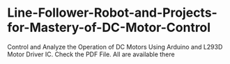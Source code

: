# Line-Follower-Robot-and-Projects-for-Mastery-of-DC-Motor-Control
Control and Analyze the Operation of DC Motors Using Arduino and L293D Motor Driver IC. Check the PDF File. All are available there 
